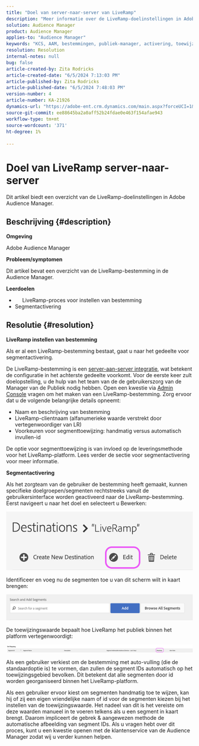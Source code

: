 ```yaml
---
title: "Doel van server-naar-server van LiveRamp"
description: "Meer informatie over de LiveRamp-doelinstellingen in Adobe Audience Manager."
solution: Audience Manager
product: Audience Manager
applies-to: "Audience Manager"
keywords: "KCS, AAM, bestemmingen, publiek-manager, activering, toewijzingen, S2S, server-aan-server"
resolution: Resolution
internal-notes: null
bug: false
article-created-by: Zita Rodricks
article-created-date: "6/5/2024 7:13:03 PM"
article-published-by: Zita Rodricks
article-published-date: "6/5/2024 7:48:03 PM"
version-number: 4
article-number: KA-21926
dynamics-url: "https://adobe-ent.crm.dynamics.com/main.aspx?forceUCI=1&pagetype=entityrecord&etn=knowledgearticle&id=dd2c2b9e-6f23-ef11-840a-000d3a372703"
source-git-commit: ee88645ba2a0aff52b24fdae0e463f154afae943
workflow-type: tm+mt
source-wordcount: '371'
ht-degree: 1%

---
```


# Doel van LiveRamp server-naar-server


Dit artikel biedt een overzicht van de LiveRamp-doelinstellingen in Adobe Audience Manager.

## Beschrijving {#description}


<b>Omgeving</b>

Adobe Audience Manager

<b>Probleem/symptomen</b>

Dit artikel bevat een overzicht van de LiveRamp-bestemming in de Audience Manager.

<b>Leerdoelen</b>

- &#x200B; &#x200B; &#x200B; &#x200B; &#x200B; LiveRamp-proces voor instellen van bestemming
- Segmentactivering



## Resolutie {#resolution}


<b>LiveRamp instellen van bestemming</b>

Als er al een LiveRamp-bestemming bestaat, gaat u naar het gedeelte voor segmentactivering. 

De LiveRamp-bestemming is een [server-aan-server integratie](https://experienceleague.adobe.com/docs/audience-manager/user-guide/features/destinations/device-based/device-based-destinations-list.html?lang=en), wat betekent de configuratie in het achterste gedeelte voorkomt. Voor de eerste keer zult doelopstelling, u de hulp van het team van de de gebruikerszorg van de Manager van de Publiek nodig hebben. Open een kwestie via [Admin Console](https://adminconsole.adobe.com/) vragen om het maken van een LiveRamp-bestemming. Zorg ervoor dat u de volgende belangrijke details opneemt:

- Naam en beschrijving van bestemming
- LiveRamp-clientnaam (alfanumerieke waarde verstrekt door vertegenwoordiger van LR)
- Voorkeuren voor segmenttoewijzing: handmatig versus automatisch invullen-id


De optie voor segmenttoewijzing is van invloed op de leveringsmethode voor het LiveRamp-platform. Lees verder de sectie voor segmentactivering voor meer informatie.



<b>Segmentactivering</b>

Als het zorgteam van de gebruiker de bestemming heeft gemaakt, kunnen specifieke doelgroepen/segmenten rechtstreeks vanuit de gebruikersinterface worden geactiveerd naar de LiveRamp-bestemming. Eerst navigeert u naar het doel en selecteert u Bewerken:

![](assets/bd9e9cba-89e3-ed11-a7c7-6045bd0065b6.png)



Identificeer en voeg nu de segmenten toe u van dit scherm wilt in kaart brengen:

![](assets/d96041d3-89e3-ed11-a7c7-6045bd0065b6.png)

De toewijzingswaarde bepaalt hoe LiveRamp het publiek binnen het platform vertegenwoordigt: 

![](assets/75158bf1-89e3-ed11-a7c7-6045bd0065b6.png)

Als een gebruiker verkiest om de bestemming met auto-vulling (die de standaardoptie is) te vormen, dan zullen de segment IDs automatisch op het toewijzingsgebied bevolken. Dit betekent dat alle segmenten door id worden georganiseerd binnen het LiveRamp-platform.

Als een gebruiker ervoor kiest om segmenten handmatig toe te wijzen, kan hij of zij een eigen vriendelijke naam of id voor de segmenten kiezen bij het instellen van de toewijzingswaarde. Het nadeel van dit is het vereiste om deze waarden manueel in te voeren telkens als u een segment in kaart brengt. Daarom impliceert de gebrek &amp; aangewezen methode de automatische afbeelding van segment IDs. Als u vragen hebt over dit proces, kunt u een kwestie openen met de klantenservice van de Audience Manager zodat wij u verder kunnen helpen.

